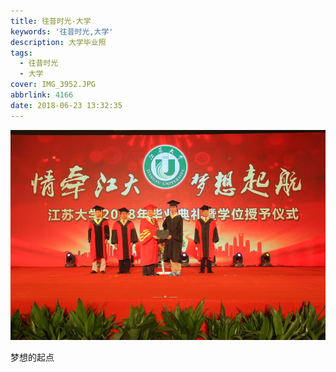```yaml
---
title: 往昔时光-大学
keywords: '往昔时光,大学'
description: 大学毕业照
tags:
  - 往昔时光
  - 大学
cover: IMG_3952.JPG
abbrlink: 4166
date: 2018-06-23 13:32:35
---
```


![学位授予](olden-days-1/IMG_3952.JPG)

梦想的起点


